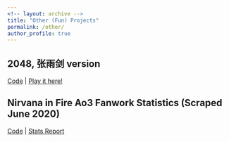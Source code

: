 ```yaml
---
<!-- layout: archive -->
title: "Other (Fun) Projects"
permalink: /other/
author_profile: true
---
```


## 2048, 张雨剑 version
[Code](https://github.com/seowxft/2048yujian) | [Play it here!](https://seowxft.github.io/2048yujian/) <br>

## Nirvana in Fire Ao3 Fanwork Statistics (Scraped June 2020)
[Code](https://github.com/seowxft/NiFAO3Scrape) | [Stats Report](http://seowxft.github.io/other/nirvana-in-fire-stats) <br>
